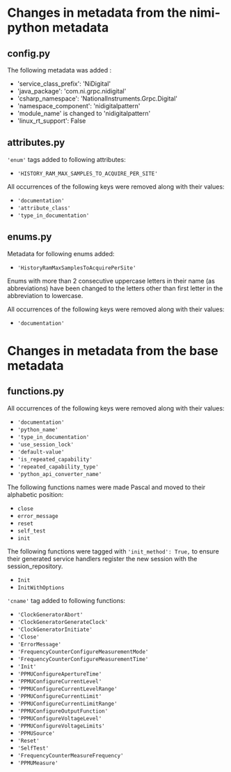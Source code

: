 # Changes in metadata from the nimi-python metadata

## config.py

The following metadata was added : 
- 'service_class_prefix': 'NiDigital'
- 'java_package': 'com.ni.grpc.nidigital'
- 'csharp_namespace': 'NationalInstruments.Grpc.Digital'
- 'namespace_component': 'nidigitalpattern'
- 'module_name' is changed to 'nidigitalpattern'
- 'linux_rt_support': False

## attributes.py

`'enum'` tags added to following attributes:
- `'HISTORY_RAM_MAX_SAMPLES_TO_ACQUIRE_PER_SITE'`

All occurrences of the following keys were removed along with their values:
- `'documentation'`
- `'attribute_class'`
- `'type_in_documentation'`

## enums.py

Metadata for following enums added:
- `'HistoryRamMaxSamplesToAcquirePerSite'`

Enums with more than 2 consecutive uppercase letters in their name (as abbreviations) have been changed to the letters other than first letter in the abbreviation to lowercase.

All occurrences of the following keys were removed along with their values:
- `'documentation'`


# Changes in metadata from the base metadata

## functions.py

All occurrences of the following keys were removed along with their values:
- `'documentation'`
- `'python_name'`
- `'type_in_documentation'`
- `'use_session_lock'`
- `'default-value'`
- `'is_repeated_capability'`
- `'repeated_capability_type'`
- `'python_api_converter_name'`

The following functions names were made Pascal and moved to their alphabetic position:
 - `close`
 - `error_message`
 - `reset`
 - `self_test`
 - `init`

 The following functions were tagged with `'init_method': True,` to ensure their generated service handlers register the new session
with the session_repository.
- `Init`
- `InitWithOptions`

`'cname'` tag added to following functions:
- `'ClockGeneratorAbort'`
- `'ClockGeneratorGenerateClock'`
- `'ClockGeneratorInitiate'`
- `'Close'`
- `'ErrorMessage'`
- `'FrequencyCounterConfigureMeasurementMode'`
- `'FrequencyCounterConfigureMeasurementTime'`
- `'Init'`
- `'PPMUConfigureApertureTime'`
- `'PPMUConfigureCurrentLevel'`
- `'PPMUConfigureCurrentLevelRange'`
- `'PPMUConfigureCurrentLimit'`
- `'PPMUConfigureCurrentLimitRange'`
- `'PPMUConfigureOutputFunction'`
- `'PPMUConfigureVoltageLevel'`
- `'PPMUConfigureVoltageLimits'`
- `'PPMUSource'`
- `'Reset'`
- `'SelfTest'`
- `'FrequencyCounterMeasureFrequency'`
- `'PPMUMeasure'`
